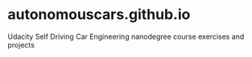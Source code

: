# autonomouscars.github.io
Udacity Self Driving Car Engineering nanodegree course exercises and projects
